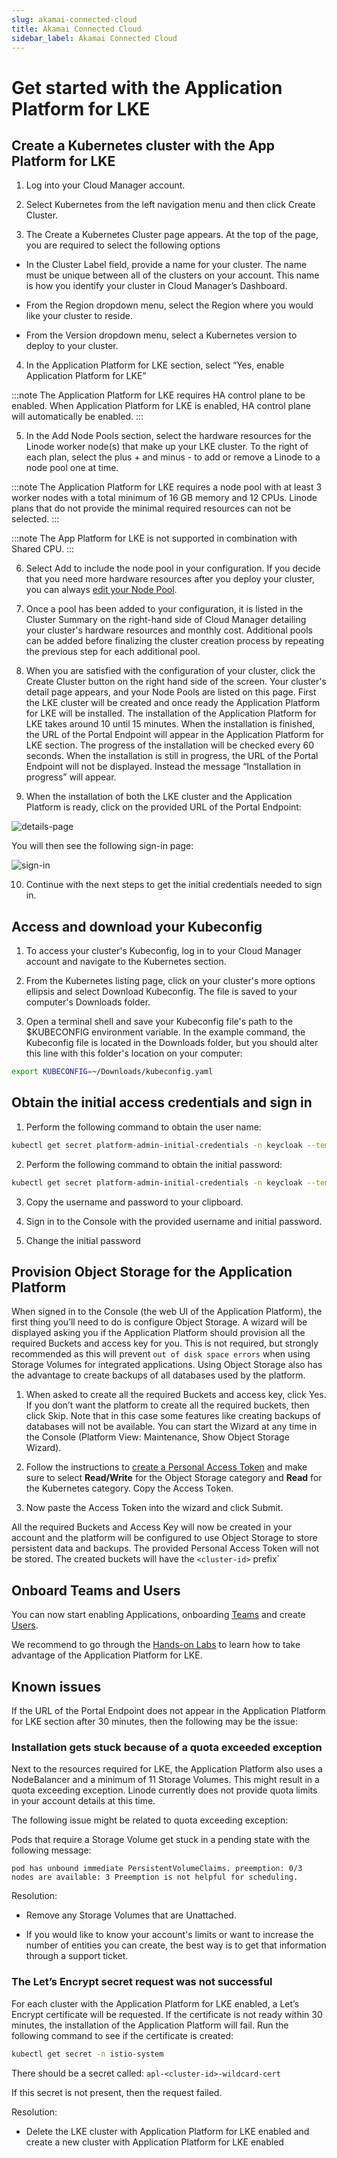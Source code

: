 ```yaml
---
slug: akamai-connected-cloud
title: Akamai Connected Cloud
sidebar_label: Akamai Connected Cloud
---
```


# Get started with the Application Platform for LKE

## Create a Kubernetes cluster with the App Platform for LKE

1. Log into your Cloud Manager account.

2. Select Kubernetes from the left navigation menu and then click Create Cluster.

3. The Create a Kubernetes Cluster page appears. At the top of the page, you are required to select the following options

- In the Cluster Label field, provide a name for your cluster. The name must be unique between all of the clusters on your account. This name is how you identify your cluster in Cloud Manager’s Dashboard.

- From the Region dropdown menu, select the Region where you would like your cluster to reside.

- From the Version dropdown menu, select a Kubernetes version to deploy to your cluster.

4. In the Application Platform for LKE section, select “Yes, enable Application Platform for LKE”

:::note 
The Application Platform for LKE requires HA control plane to be enabled. When Application Platform for LKE is enabled, HA control plane will automatically be enabled.
:::

5. In the Add Node Pools section, select the hardware resources for the Linode worker node(s) that make up your LKE cluster. To the right of each plan, select the plus + and minus - to add or remove a Linode to a node pool one at time.

:::note 
The Application Platform for LKE requires a node pool with at least 3 worker nodes with a total minimum of 16 GB memory and 12 CPUs. Linode plans that do not provide the minimal required resources can not be selected.
:::

:::note
The App Platform for LKE is not supported in combination with Shared CPU.
:::

6. Select Add to include the node pool in your configuration. If you decide that you need more hardware resources after you deploy your cluster, you can always [edit your Node Pool](https://techdocs.akamai.com/cloud-computing/docs/manage-nodes-and-node-pools).

7. Once a pool has been added to your configuration, it is listed in the Cluster Summary on the right-hand side of Cloud Manager detailing your cluster's hardware resources and monthly cost. Additional pools can be added before finalizing the cluster creation process by repeating the previous step for each additional pool.

8. When you are satisfied with the configuration of your cluster, click the Create Cluster button on the right hand side of the screen. Your cluster's detail page appears, and your Node Pools are listed on this page. First the LKE cluster will be created and once ready the Application Platform for LKE will be installed. The installation of the Application Platform for LKE takes around 10 until 15 minutes. When the installation is finished, the URL of the Portal Endpoint will appear in the Application Platform for LKE section. The progress of the installation will be checked every 60 seconds. When the installation is still in progress, the URL of the Portal Endpoint will not be displayed. Instead the message “Installation in progress” will appear.

9. When the installation of both the LKE cluster and the Application Platform is ready, click on the provided URL of the Portal Endpoint:

![details-page](../../img/cluster-details-page.png)

You will then see the following sign-in page:

![sign-in](../../img/sign-in-page.png)

10. Continue with the next steps to get the initial credentials needed to sign in.

## Access and download your Kubeconfig

1. To access your cluster's Kubeconfig, log in to your Cloud Manager account and navigate to the Kubernetes section.

2. From the Kubernetes listing page, click on your cluster's more options ellipsis and select Download Kubeconfig. The file is saved to your computer's Downloads folder.

3. Open a terminal shell and save your Kubeconfig file's path to the $KUBECONFIG environment variable. In the example command, the Kubeconfig file is located in the Downloads folder, but you should alter this line with this folder's location on your computer:

```bash
export KUBECONFIG=~/Downloads/kubeconfig.yaml
```

## Obtain the initial access credentials and sign in

1. Perform the following command to obtain the user name:

```bash
kubectl get secret platform-admin-initial-credentials -n keycloak --template={{.data.username}} | base64 -d
```

2. Perform the following command to obtain the initial password:

```bash
kubectl get secret platform-admin-initial-credentials -n keycloak --template={{.data.password}} | base64 -d
```

3. Copy the username and password to your clipboard.

4. Sign in to the Console with the provided username and initial password.

5. Change the initial password

## Provision Object Storage for the Application Platform

When signed in to the Console (the web UI of the Application Platform), the first thing you’ll need to do is configure Object Storage. A wizard will be displayed asking you if the Application Platform should provision all the required Buckets and access key for you. This is not required, but strongly recommended as this will prevent `out of disk space errors` when using Storage Volumes for integrated applications. Using Object Storage also has the advantage to create backups of all databases used by the platform.

1. When asked to create all the required Buckets and access key, click Yes. If you don’t want the platform to create all the required buckets, then click Skip. Note that in this case some features like creating backups of databases will not be available. You can start the Wizard at any time in the Console (Platform View: Maintenance, Show Object Storage Wizard). 

2. Follow the instructions to [create a Personal Access Token](https://techdocs.akamai.com/linode-api/reference/get-started#personal-access-tokens) and make sure to select **Read/Write** for the Object Storage category and **Read** for the Kubernetes category. Copy the Access Token.

3. Now paste the Access Token into the wizard and click Submit.

All the required Buckets and Access Key will now be created in your account and the platform will be configured to use Object Storage to store persistent data and backups. The provided Personal Access Token will not be stored. The created buckets will have the `<cluster-id>` prefix`

## Onboard Teams and Users
You can now start enabling Applications, onboarding [Teams](../../for-ops/console/teams) and create [Users](../../for-ops/console/user-management).

We recommend to go through the [Hands-on Labs](../labs/overview) to learn how to take advantage of the Application Platform for LKE.

## Known issues

If the URL of the Portal Endpoint does not appear in the Application Platform for LKE section after 30 minutes, then the following may be the issue:

### Installation gets stuck because of a quota exceeded exception

Next to the resources required for LKE, the Application Platform also uses a NodeBalancer and a minimum of 11 Storage Volumes. This might result in a quota exceeding exception. Linode currently does not provide quota limits in your account details at this time.

The following issue might be related to quota exceeding exception:

Pods that require a Storage Volume get stuck in a pending state with the following message:

`pod has unbound immediate PersistentVolumeClaims. preemption: 0/3 nodes are available: 3 Preemption is not helpful for scheduling.`

Resolution: 

- Remove any Storage Volumes that are Unattached.

- If you would like to know your account's limits or want to increase the number of entities you can create, the best way is to get that information through a support ticket.

### The Let’s Encrypt secret request was not successful
For each cluster with the Application Platform for LKE enabled, a Let’s Encrypt certificate will be requested. If the certificate is not ready within 30 minutes, the installation of the Application Platform will fail. Run the following command to see if the certificate is created:

```bash
kubectl get secret -n istio-system
```

There should be a secret called: `apl-<cluster-id>-wildcard-cert`

If this secret is not present, then the request failed.

Resolution:

- Delete the LKE cluster with Application Platform for LKE enabled and create a new cluster with Application Platform for LKE enabled
